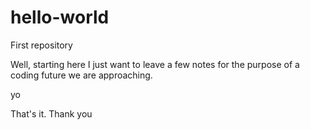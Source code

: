 # hello-world
First repository

Well, starting here I just want to leave a few notes for the purpose of a coding future we are approaching.

yo

That's it. Thank you

